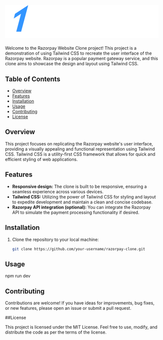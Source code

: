 # ![Razorpay Image](images/logo.svg)

Welcome to the Razorpay Website Clone project! This project is a demonstration of using Tailwind CSS to recreate the user interface of the Razorpay website. Razorpay is a popular payment gateway service, and this clone aims to showcase the design and layout using Tailwind CSS.

## Table of Contents

- [Overview](#overview)
- [Features](#features)
- [Installation](#installation)
- [Usage](#usage)
- [Contributing](#contributing)
- [License](#license)

## Overview

This project focuses on replicating the Razorpay website's user interface, providing a visually appealing and functional representation using Tailwind CSS. Tailwind CSS is a utility-first CSS framework that allows for quick and efficient styling of web applications.

## Features

- **Responsive design:** The clone is built to be responsive, ensuring a seamless experience across various devices.
- **Tailwind CSS:** Utilizing the power of Tailwind CSS for styling and layout to expedite development and maintain a clean and concise codebase.
- **Razorpay API integration (optional):** You can integrate the Razorpay API to simulate the payment processing functionality if desired.

## Installation

1. Clone the repository to your local machine:

   ```bash
   git clone https://github.com/your-username/razorpay-clone.git

## Usage

   npm run dev  

## Contributing

Contributions are welcome! If you have ideas for improvements, bug fixes, or new features, please open an issue or submit a pull request.

##License

This project is licensed under the MIT License. Feel free to use, modify, and distribute the code as per the terms of the license.

